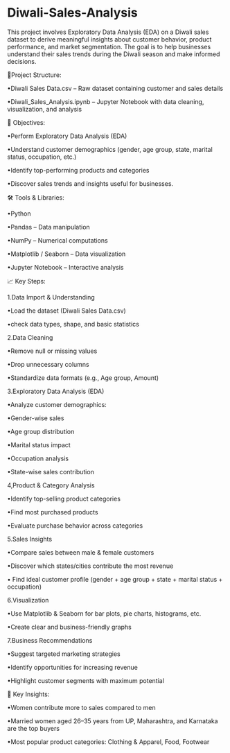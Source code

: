 # Diwali-Sales-Analysis

This project involves Exploratory Data Analysis (EDA) on a Diwali sales dataset to derive meaningful insights about customer behavior, product performance, and market segmentation. The goal is to help businesses understand their sales trends during the Diwali season and make informed decisions.

📂Project Structure:

•Diwali Sales Data.csv – Raw dataset containing customer and sales details

•Diwali_Sales_Analysis.ipynb – Jupyter Notebook with data cleaning, visualization, and analysis

📌 Objectives:

•Perform Exploratory Data Analysis (EDA)

•Understand customer demographics (gender, age group, state, marital status, occupation, etc.)

•Identify top-performing products and categories

•Discover sales trends and insights useful for businesses.

🛠️ Tools & Libraries:

•Python

•Pandas – Data manipulation

•NumPy – Numerical computations

•Matplotlib / Seaborn – Data visualization

•Jupyter Notebook – Interactive analysis

📈 Key Steps:

1.Data Import & Understanding

•Load the dataset (Diwali Sales Data.csv)

•check data types, shape, and basic statistics

2.Data Cleaning

•Remove null or missing values

•Drop unnecessary columns

•Standardize data formats (e.g., Age group, Amount)

3.Exploratory Data Analysis (EDA)

•Analyze customer demographics:

•Gender-wise sales

•Age group distribution

•Marital status impact

•Occupation analysis

•State-wise sales contribution

4,Product & Category Analysis

•Identify top-selling product categories

•Find most purchased products

•Evaluate purchase behavior across categories

5.Sales Insights

•Compare sales between male & female customers

•Discover which states/cities contribute the most revenue

• Find ideal customer profile (gender + age group + state + marital status + occupation)

6.Visualization

•Use Matplotlib & Seaborn for bar plots, pie charts, histograms, etc.

•Create clear and business-friendly graphs

7.Business Recommendations

•Suggest targeted marketing strategies

•Identify opportunities for increasing revenue

•Highlight customer segments with maximum potential

🎯 Key Insights:

•Women contribute more to sales compared to men

•Married women aged 26–35 years from UP, Maharashtra, and Karnataka are the top buyers

•Most popular product categories: Clothing & Apparel, Food, Footwear
